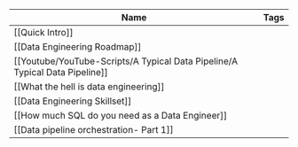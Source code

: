 |Name|Tags|
|---|---|
|[[Quick Intro]]||
|[[Data Engineering Roadmap]]||
|[[Youtube/YouTube-Scripts/A Typical Data Pipeline/A Typical Data Pipeline]]||
|[[What the hell is data engineering]]||
|[[Data Engineering Skillset]]||
|[[How much SQL do you need as a Data Engineer]]||
|[[Data pipeline orchestration- Part 1]]||